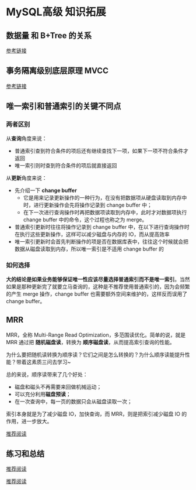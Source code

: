 # MySQL高级 知识拓展

## 数据量 和 B+Tree 的关系

[参考链接](https://blog.csdn.net/lejustdoit/article/details/95041213)

## 事务隔离级别底层原理 MVCC

[参考链接](https://blog.csdn.net/yxh13521338301/article/details/110273831)

## 唯一索引和普通索引的关键不同点

### 两者区别

从**查询**角度来说：

* 普通索引查到符合条件的项后还有继续查找下一项，如果下一项不符合条件才返回
* 唯一索引则时查到符合条件的项后就直接返回

从**更新**角度来说：

* 先介绍一下 **change buffer**
  * 它是用来记录更新操作的一种行为，在没有把数据项从硬盘读取到内存中时，进行更新操作会先将操作记录到 change buffer 中；
  * 在下一次进行查询操作时再把数据项读取到内存中，此时才对数据项执行 change buffer 中的命令，这个过程也称之为 merge。
* 普通索引更新时往往将操作记录到 change buffer 中，在以下进行查询操作时在执行这些更新操作，这样可以减少磁盘与内存的 IO，而从提高效率
* 唯一索引更新时会首先判断操作的项是否在数据库表中，往往这个时候就会把数据从磁盘读取到内存，所以唯一索引是不适用 change buffer 的

### 如何选择

**大的结论是如果业务能够保证唯一性应该尽量选择普通索引而不是唯一索引**。当然如果是那种更新完了就要立马查询的，这种是不推荐使用普通索引的，因为会频繁的产生 merge 操作，change buffer 也需要额外空间来维护的，这样反而误用了 change buffer。

## MRR

MRR，全称 Multi-Range Read Optimization，多范围读优化。简单的说，就是 MRR 通过把 **随机磁盘读**，转换为 **顺序磁盘读**，从而提高索引查询的性能。

为什么要把随机读转换为顺序读？它们之间是怎么转换的？为什么顺序读能提升性能？带着这素质三问去学习~

总的来说，顺序读带来了几个好处：

* 磁盘和磁头不再需要来回做机械运动；
* 可以充分利用**磁盘预读**；
* 在一次查询中，每一页的数据只会从磁盘读取一次；

索引本身就是为了减少磁盘 IO，加快查询，而 MRR，则是把索引减少磁盘 IO 的作用，进一步放大。

[推荐阅读](https://zhuanlan.zhihu.com/p/110154066)

## 练习和总结

[推荐阅读](http://blog.codinglabs.org/articles/theory-of-mysql-index.html)

[推荐阅读](https://zhuanlan.zhihu.com/p/108421544)